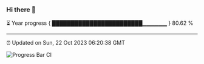 ### Hi there 👋

⏳ Year progress { ████████████████████████▁▁▁▁▁▁ } 80.62 %

---

⏰ Updated on Sun, 22 Oct 2023 06:20:38 GMT

![Progress Bar CI](https://github.com/ZhaoGui/ZhaoGui/workflows/Progress%20Bar%20CI/badge.svg)
